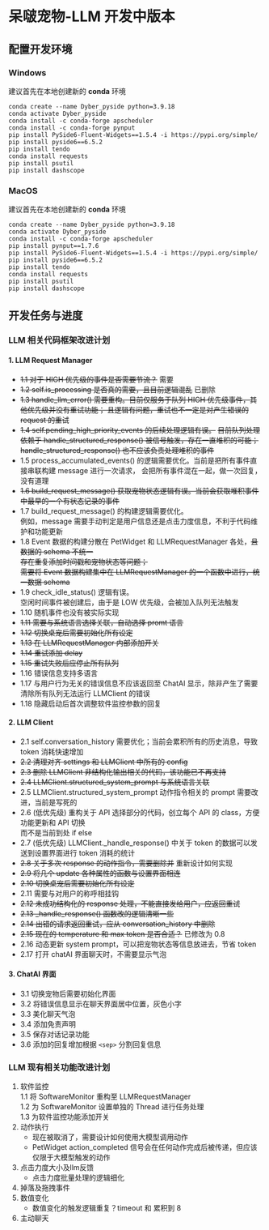 # 呆啵宠物-LLM 开发中版本

  
## 配置开发环境

### Windows
  建议首先在本地创建新的 **conda** 环境  
  ```
  conda create --name Dyber_pyside python=3.9.18
  conda activate Dyber_pyside
  conda install -c conda-forge apscheduler
  conda install -c conda-forge pynput
  pip install PySide6-Fluent-Widgets==1.5.4 -i https://pypi.org/simple/
  pip install pyside6==6.5.2
  pip install tendo
  conda install requests
  pip install psutil
  pip install dashscope
  ```

  
### MacOS
  建议首先在本地创建新的 **conda** 环境  
  ```
  conda create --name Dyber_pyside python=3.9.18
  conda activate Dyber_pyside
  conda install -c conda-forge apscheduler
  pip install pynput==1.7.6
  pip install PySide6-Fluent-Widgets==1.5.4 -i https://pypi.org/simple/
  pip install pyside6==6.5.2
  pip install tendo
  conda install requests
  pip install psutil
  pip install dashscope
  ```
  

## 开发任务与进度 

### LLM 相关代码框架改进计划
#### 1. LLM Request Manager  
- ~~1.1 对于 HIGH 优先级的事件是否需要节流？~~ 需要  
- ~~1.2 self.is_processing 是否真的需要，且目前逻辑混乱~~ 已删除  
- ~~1.3 handle_llm_error() 需要重构。目前仅服务于队列 HIGH 优先级事件，其他优先级并没有重试功能；
        且逻辑有问题，重试也不一定是对产生错误的 request 的重试~~  
- ~~1.4 self.pending_high_priority_events 的后续处理逻辑有误。~~
        ~~目前队列处理依赖于 handle_structured_response() 被信号触发，存在一直堆积的可能；~~ 
        ~~handle_structured_response() 也不应该负责处理堆积的事件~~  
- 1.5 process_accumulated_events() 的逻辑需要优化。当前是把所有事件直接串联构建 message 进行一次请求，
        会把所有事件混在一起，做一次回复，没有道理  
- ~~1.6 build_request_message() 获取宠物状态逻辑有误。当前会获取堆积事件中最早的一个有状态记录的事件~~  
- 1.7 build_request_message() 的构建逻辑需要优化。  
        例如，message 需要手动判定是用户信息还是点击力度信息，不利于代码维护和功能更新 
- 1.8 Event 数据的构建分散在 PetWidget 和 LLMRequestManager 各处，~~且数据的 schema 不统一  
        存在重复添加时间戳和宠物状态等问题；  
        需要将 Event 数据构建集中在 LLMRequestManager 的一个函数中进行，统一数据 schema~~  
- 1.9 check_idle_status() 逻辑有误。  
        空闲时间事件被创建后，由于是 LOW 优先级，会被加入队列无法触发  
- 1.10 随机事件也没有被实际实现  
- ~~1.11 需要与系统语言选择关联，自动选择 promt 语言~~  
- ~~1.12 切换桌宠后需要初始化所有设定~~  
- ~~1.13 在 LLMRequestManager 内部添加开关~~  
- ~~1.14 重试添加 delay~~  
- ~~1.15 重试失败后应停止所有队列~~  
- 1.16 错误信息支持多语言
- 1.17 与用户行为无关的错误信息不应该返回至 ChatAI 显示，除非产生了需要清除所有队列无法运行 LLMClient 的错误
- 1.18 隐藏启动后首次调整软件监控参数的回复
    
  
#### 2. LLM Client  
- 2.1 self.conversation_history 需要优化；当前会累积所有的历史消息，导致 token 消耗快速增加  
- ~~2.2 清理对齐 settings 和 LLMClient 中所有的 config~~  
- ~~2.3 删除 LLMClient 非结构化输出相关的代码，该功能已不再支持~~  
- ~~2.4 LLMClient.structured_system_prompt 与系统语言关联~~  
- 2.5 LLMClient.structured_system_prompt 动作指令相关的 prompt 需要改进，当前是写死的  
- 2.6 (低优先级) 重构关于 API 选择部分的代码，创立每个 API 的 class，方便功能更新和 API 切换  
        而不是当前到处 if else  
- 2.7 (低优先级) LLMClient._handle_response() 中关于 token 的数据可以发送到设置界面进行 token 消耗的统计  
- ~~2.8 关于多次 response 的动作指令，需要删除并~~ 重新设计如何实现  
- ~~2.9 将几个 update 各种属性的函数与设置界面相连~~  
- ~~2.10 切换桌宠后需要初始化所有设定~~  
- 2.11 需要与对用户的称呼相挂钩  
- ~~2.12 未成功结构化的 response 处理，不能直接发给用户，应返回重试~~  
- ~~2.13 _handle_response() 函数改的逻辑清晰一些~~  
- ~~2.14 出错的请求返回重试，应从 conversation_history 中删除~~
- ~~2.15 现在的 temperature 和 max token 是否合适？~~ 已修改为 0.8
- 2.16 动态更新 system prompt，可以把宠物状态等信息放进去，节省 token
- 2.17 打开 chatAI 界面聊天时，不需要显示气泡
  
  
#### 3. ChatAI 界面  
- 3.1 切换宠物后需要初始化界面
- 3.2 将错误信息显示在聊天界面居中位置，灰色小字
- 3.3 美化聊天气泡
- 3.4 添加免责声明
- 3.5 保存对话记录功能
- 3.6 添加的回复增加根据 ``<sep>`` 分割回复信息



### LLM 现有相关功能改进计划
1. 软件监控  
    1.1 将 SoftwareMonitor 重构至 LLMRequestManager  
    1.2 为 SoftwareMonitor 设置单独的 Thread 进行任务处理  
    1.3 为软件监控功能添加开关  
2. 动作执行
    - 现在被取消了，需要设计如何使用大模型调用动作
    - PetWidget action_completed 信号会在任何动作完成后被传递，但应该仅限于大模型触发的动作
3. 点击力度大小及llm反馈
    - 点击力度批量处理的逻辑细化
4. 掉落及拖拽事件
5. 数值变化
    - 数值变化的触发逻辑重复？timeout 和 累积到 8
6. 主动聊天


